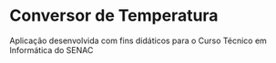 # Conversor de Temperatura

Aplicação desenvolvida com fins didáticos para o Curso Técnico em Informática do SENAC
